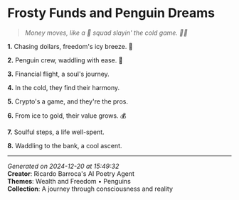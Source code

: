 # Frosty Funds and Penguin Dreams

> *Money moves, like a 🐧 squad slayin' the cold game. 💸🐧*

**1.** Chasing dollars, freedom's icy breeze. 💨


**2.** Penguin crew, waddling with ease. 🐧


**3.** Financial flight, a soul's journey.


**4.** In the cold, they find their harmony.


**5.** Crypto's a game, and they're the pros.


**6.** From ice to gold, their value grows. 💰


**7.** Soulful steps, a life well-spent.


**8.** Waddling to the bank, a cool ascent.



---

*Generated on 2024-12-20 at 15:49:32*  
**Creator**: Ricardo Barroca's AI Poetry Agent  
**Themes**: Wealth and Freedom • Penguins  
**Collection**: A journey through consciousness and reality